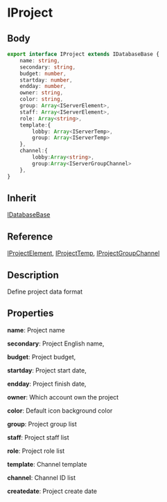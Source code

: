 # IProject

## Body

```typescript
export interface IProject extends IDatabaseBase {
    name: string,
    secondary: string,
    budget: number,
    startday: number,
    endday: number,
    owner: string,
    color: string,
    group: Array<IServerElement>,
    staff: Array<IServerElement>,
    role: Array<string>,
    template:{
        lobby: Array<IServerTemp>,
        group: Array<IServerTemp>
    },
    channel:{
        lobby:Array<string>,
        group:Array<IServerGroupChannel>
    },
}
```

## Inherit

[IDatabaseBase](./../base/IDatabaseBase.md)

## Reference

[IProjectElement](./IProjectElement.md), 
[IProjectTemp](./IProjectTemp.md), 
[IProjectGroupChannel](./IProjectGroupChannel.md)

## Description

Define project data format

## Properties

**name**: Project name

**secondary**: Project English name,

**budget**: Project budget,

**startday**: Project start date,

**endday**: Project finish date,

**owner**: Which account own the project

**color**: Default icon background color

**group**: Project group list

**staff**: Project staff list

**role**: Project role list

**template**: Channel template

**channel**: Channel ID list

**createdate**: Project create date